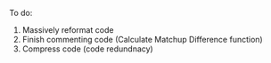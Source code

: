To do:

1. Massively reformat code
2. Finish commenting code (Calculate Matchup Difference function)
3. Compress code (code redundnacy)